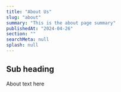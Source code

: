 ```yaml
---
title: "About Us"
slug: "about"
summary: "This is the about page summary"
publishedAt: "2024-04-26"
section: ""
searchMeta: null
splash: null
---
```


## Sub heading

About text here
